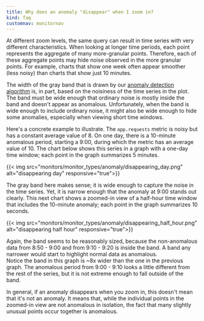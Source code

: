 ```yaml
---
title: Why does an anomaly "disappear" when I zoom in?
kind: faq
customnav: monitornav
---
```


At different zoom levels, the same query can result in time series with very different characteristics. When looking at longer time periods, each point represents the aggregate of many more-granular points. Therefore, each of these aggregate points may hide noise observed in the more granular points. For example, charts that show one week often appear smoother (less noisy) than charts that show just 10 minutes.

The width of the gray band that is drawn by our [anomaly detection algorithm](/monitors/monitor_types/anomaly) is, in part, based on the noisiness of the time series in the plot. The band must be wide enough that ordinary noise is mostly inside the band and doesn't appear as anomalous. Unfortunately, when the band is wide enough to include ordinary noise, it might also be wide enough to hide some anomalies, especially when viewing short time windows.

Here's a concrete example to illustrate. The `app.requests` metric is noisy but has a constant average value of 8. On one day, there is a 10-minute anomalous period, starting a 9:00, during which the metric has an average value of 10. The chart below shows this series in a graph with a one-day time window; each point in the graph summarizes 5 minutes.

{{< img src="monitors/monitor_types/anomaly/disappearing_day.png" alt="disappearing day" responsive="true">}}

The gray band here makes sense; it is wide enough to capture the noise in the time series. Yet, it is narrow enough that the anomaly at 9:00 stands out clearly. This next chart shows a zoomed-in view of a half-hour time window that includes the 10-minute anomaly; each point in the graph summarizes 10 seconds.

{{< img src="monitors/monitor_types/anomaly/disappearing_half_hour.png" alt="disappearing half hour" responsive="true">}}

Again, the band seems to be reasonably sized, because the non-anomalous data from 8:50 - 9:00 and from 9:10 - 9:20 is inside the band. A band any narrower would start to highlight normal data as anomalous.  
Notice the band in this graph is ~8x wider than the one in the previous graph. The anomalous period from 9:00 - 9:10 looks a little different from the rest of the series, but it is not extreme enough to fall outside of the band.

In general, if an anomaly disappears when you zoom in, this doesn't mean that it's not an anomaly. It means that, while the individual points in the zoomed-in view are not anomalous in isolation, the fact that many slightly unusual points occur together is anomalous.